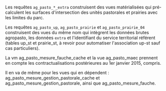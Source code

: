 Les requêtes `ag_pasto_*_extra` construisent des vues matérialisées qui pré-calculent les surfaces d'intersection des unités pastorales et prairies avec les limites du parc.

Les requêtes `ag_pasto_up`, `ag_pasto_prairie` et `ag_pasto_prairie_04` construisent des vues du même nom qui intègrent les données brutes agropasto, les données `extra` et l'identifiant du service territorial référent (tables up_st et prairie_st, à revoir pour automatiser l'association up-st sauf cas particuliers).

La vm ag_pasto_mesure_fauche_cache et la vue ag_pasto_maec prennent en compte les contractualisations postérieures au 1er janvier 2015, compris.

Il en va de même pour les vues qui en dépendent : ag_pasto_mesure_gestion_pastorale_cache et ag_pasto_mesure_gestion_pastorale, ainsi que ag_pasto_mesure_fauche.
